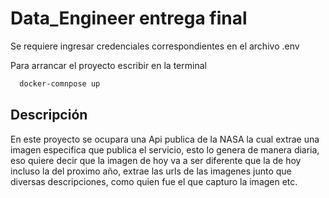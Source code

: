 # Data_Engineer entrega final
Se requiere ingresar credenciales correspondientes en el archivo .env

Para arrancar el proyecto escribir en la terminal

  ```bash
    docker-comnpose up
  ```

## Descripción

En este proyecto se ocupara una Api publica de la NASA la cual extrae una imagen especifica que publica el servicio, esto lo genera de manera diaria, eso quiere decir que la imagen de hoy va a ser diferente que la de hoy incluso la del proximo año, extrae las urls de las imagenes junto que diversas descripciones, como quien fue el que capturo la imagen etc.

